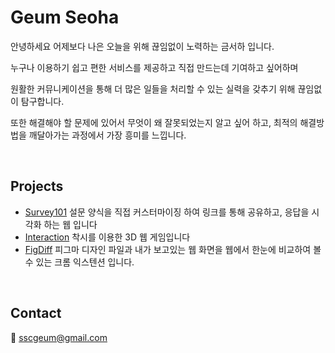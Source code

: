 # Geum Seoha

안녕하세요 어제보다 나은 오늘을 위해 끊임없이 노력하는 금서하 입니다.

누구나 이용하기 쉽고 편한 서비스를 제공하고 직접 만드는데 기여하고 싶어하며 

원활한 커뮤니케이션을 통해 더 많은 일들을 처리할 수 있는 실력을 갖추기 위해 끊임없이 탐구합니다.

또한 해결해야 할 문제에 있어서 무엇이 왜 잘못되었는지 알고 싶어 하고, 최적의 해결방법을 깨달아가는 과정에서 가장 흥미를 느낍니다.

<br>

## Projects

- [Survey101](https://github.com/seohag/survey101-client) 설문 양식을 직접 커스터마이징 하여 링크를 통해 공유하고, 응답을 시각화 하는 웹 입니다
- [Interaction](https://github.com/howinteraction/interaction) 착시를 이용한 3D 웹 게임입니다
- [FigDiff](https://github.com/FigDiff/figdiff-client) 피그마 디자인 파일과 내가 보고있는 웹 화면을 웹에서 한눈에 비교하여 볼 수 있는 크롬 익스텐션 입니다.

<br>

## Contact

📧 sscgeum@gmail.com
